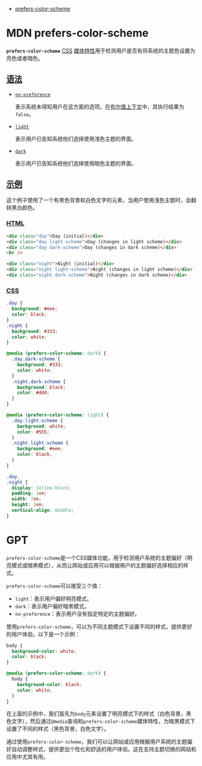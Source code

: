 * [prefers-color-scheme](https://developer.mozilla.org/zh-CN/docs/Web/CSS/@media/prefers-color-scheme)



# MDN prefers-color-scheme

**`prefers-color-scheme`** [CSS](https://developer.mozilla.org/zh-CN/docs/Web/CSS) [媒体特性](https://developer.mozilla.org/zh-CN/docs/Web/CSS/CSS_media_queries/Using_media_queries#media_features)用于检测用户是否有将系统的主题色设置为亮色或者暗色。

## [语法](https://developer.mozilla.org/zh-CN/docs/Web/CSS/@media/prefers-color-scheme#语法)

- [`no-preference`](https://developer.mozilla.org/zh-CN/docs/Web/CSS/@media/prefers-color-scheme#no-preference)

    表示系统未得知用户在这方面的选项。在[布尔值上下文](https://drafts.csswg.org/mediaqueries-5/#boolean-context)中，其执行结果为 `false`。

- [`light`](https://developer.mozilla.org/zh-CN/docs/Web/CSS/@media/prefers-color-scheme#light)

    表示用户已告知系统他们选择使用浅色主题的界面。

- [`dark`](https://developer.mozilla.org/zh-CN/docs/Web/CSS/@media/prefers-color-scheme#dark)

    表示用户已告知系统他们选择使用暗色主题的界面。

## [示例](https://developer.mozilla.org/zh-CN/docs/Web/CSS/@media/prefers-color-scheme#示例)

这个例子使用了一个有黑色背景和白色文字的元素，当用户使用浅色主题时，会翻转黑白颜色。

### [HTML](https://developer.mozilla.org/zh-CN/docs/Web/CSS/@media/prefers-color-scheme#html)

```html
<div class="day">Day (initial)</div>
<div class="day light-scheme">Day (changes in light scheme)</div>
<div class="day dark-scheme">Day (changes in dark scheme)</div>
<br />

<div class="night">Night (initial)</div>
<div class="night light-scheme">Night (changes in light scheme)</div>
<div class="night dark-scheme">Night (changes in dark scheme)</div>
```

### [CSS](https://developer.mozilla.org/zh-CN/docs/Web/CSS/@media/prefers-color-scheme#css)

```css
.day {
  background: #eee;
  color: black;
}
.night {
  background: #333;
  color: white;
}

@media (prefers-color-scheme: dark) {
  .day.dark-scheme {
    background: #333;
    color: white;
  }
  .night.dark-scheme {
    background: black;
    color: #ddd;
  }
}

@media (prefers-color-scheme: light) {
  .day.light-scheme {
    background: white;
    color: #555;
  }
  .night.light-scheme {
    background: #eee;
    color: black;
  }
}

.day,
.night {
  display: inline-block;
  padding: 1em;
  width: 7em;
  height: 2em;
  vertical-align: middle;
}
```





# GPT

`prefers-color-scheme`是一个CSS媒体功能，用于检测用户系统的主题偏好（明亮模式或暗黑模式），从而让网站或应用可以根据用户的主题偏好选择相应的样式。

`prefers-color-scheme`可以接受三个值：

- `light`：表示用户偏好明亮模式。
- `dark`：表示用户偏好暗黑模式。
- `no-preference`：表示用户没有指定特定的主题偏好。

使用`prefers-color-scheme`，可以为不同主题模式下设置不同的样式，提供更好的用户体验。以下是一个示例：

```css
body {
  background-color: white;
  color: black;
}

@media (prefers-color-scheme: dark) {
  body {
    background-color: black;
    color: white;
  }
}
```

在上面的示例中，我们首先为`body`元素设置了明亮模式下的样式（白色背景，黑色文字），然后通过`@media`查询和`prefers-color-scheme`媒体特性，为暗黑模式下设置了不同的样式（黑色背景，白色文字）。

通过使用`prefers-color-scheme`，我们可以让网站或应用根据用户系统的主题偏好自动调整样式，提供更加个性化和舒适的用户体验。这在支持主题切换的网站和应用中尤其有用。
